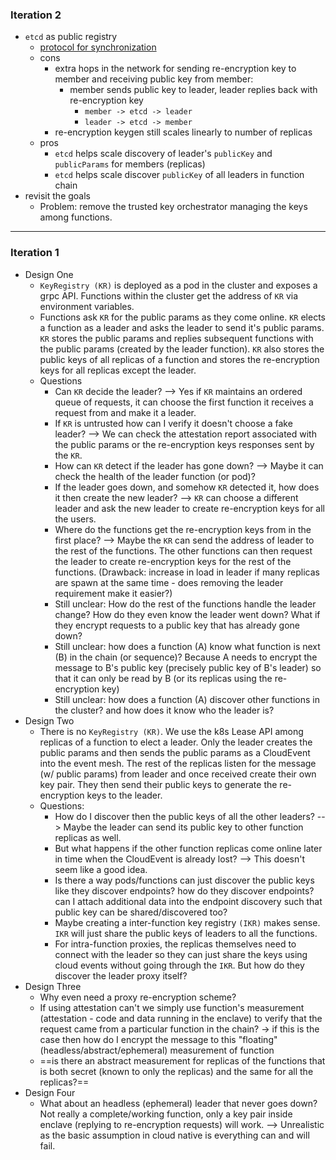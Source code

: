 ### Iteration 2
- `etcd` as public registry
	- [protocol for synchronization](./sync-protocol.md)  
	- cons 
		- extra hops in the network for sending re-encryption key to member and receiving public key from member:
			- member sends public key to leader, leader replies back with re-encryption key
				- `member -> etcd -> leader`
				- `leader -> etcd -> member`
		- re-encryption keygen still scales linearly to number of replicas
	- pros 
		- `etcd` helps scale discovery of leader's `publicKey` and `publicParams` for members (replicas)
		- `etcd` helps scale discover `publicKey` of all leaders in function chain
- revisit the goals
	- Problem: remove the trusted key orchestrator managing the keys among functions.
---
### Iteration 1
- Design One
	- `KeyRegistry (KR)` is deployed as a pod in the cluster and exposes a grpc API. Functions within the cluster get the address of `KR` via environment variables.
	- Functions ask `KR` for the public params as they come online. `KR` elects a function as a leader and asks the leader to send it's public params. `KR` stores the public params and replies subsequent functions with the public params (created by the leader function). `KR` also stores the public keys of all replicas of a function and stores the re-encryption keys for all replicas except the leader. 
	- Questions
		- Can `KR` decide the leader? --> Yes if `KR` maintains an ordered queue of requests, it can choose the first function it receives a request from and make it a leader. 
		- If `KR` is untrusted how can I verify it doesn't choose a fake leader? --> We can check the attestation report associated with the public params or the re-encryption keys responses sent by the `KR`.
		- How can `KR` detect if the leader has gone down? --> Maybe it can check the health of the leader function (or pod)? 
		- If the leader goes down, and somehow `KR` detected it, how does it then create the new leader? --> `KR` can choose a different leader and ask the new leader to create re-encryption keys for all the users. 
		- Where do the functions get the re-encryption keys from in the first place? --> Maybe the `KR` can send the address of leader to the rest of the functions. The other functions can then request the leader to create re-encryption keys for the rest of the functions. (Drawback: increase in load in leader if many replicas are spawn at the same time - does removing the leader requirement make it easier?)
		- Still unclear: How do the rest of the functions handle the leader change? How do they even know the leader went down? What if they encrypt requests to a public key that has already gone down?
		- Still unclear: how does a function (A) know what function is next (B) in the chain (or sequence)? Because A needs to encrypt the message to B's public key (precisely public key of B's leader) so that it can only be read by B (or its replicas using the re-encryption key)
		- Still unclear: how does a function (A) discover other functions in the cluster? and how does it know who the leader is?
- Design Two
	- There is no `KeyRegistry (KR)`. We use the k8s Lease API among replicas of a function to elect a leader. Only the leader creates the public params and then sends the public params as a CloudEvent into the event mesh. The rest of the replicas listen for the message (w/ public params) from leader and once received create their own key pair. They then send their public keys to generate the re-encryption keys to the leader. 
	- Questions:
		- How do I discover then the public keys of all the other leaders? --> Maybe the leader can send its public key to other function replicas as well. 
		- But what happens if the other function replicas come online later in time when the CloudEvent is already lost? --> This doesn't seem like a good idea.
		- Is there a way pods/functions can just discover the public keys like they discover endpoints? how do they discover endpoints? can I attach additional data into the endpoint discovery such that public key can be shared/discovered too?
		- Maybe creating a inter-function key registry `(IKR)` makes sense. `IKR` will just share the public keys of leaders to all the functions.
		- For intra-function proxies, the replicas themselves need to connect with the leader so they can just share the keys using cloud events without going through the `IKR`. But how do they discover the leader proxy itself?
- Design Three
	- Why even need a proxy re-encryption scheme? 
	- If using attestation can't we simply use function's measurement (attestation - code and data running in the enclave) to verify that the request came from a particular function in the chain? -> if this is the case then how do I encrypt the message to this "floating" (headless/abstract/ephemeral) measurement of function
	- ==is there an abstract measurement for replicas of the functions that is both secret (known to only the replicas) and the same for all the replicas?==
- Design Four
	- What about an headless (ephemeral) leader that never goes down? Not really a complete/working function, only a key pair inside enclave (replying to re-encryption requests) will work. --> Unrealistic as the basic assumption in cloud native is everything can and will fail. 